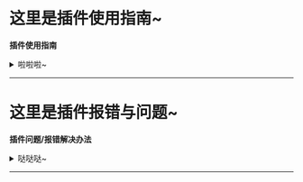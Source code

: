 # 这里是插件使用指南~

 **插件使用指南** 
<details>
  <summary>啦啦啦~</summary>

---

<details>
  <summary>①帮助图：</summary>

- 有点懒先这样吧
- 脆脆鲨插件帮助图
- 具体可以发送 #脆脆鲨帮助 查看

<br>
    <img src="resources/肾虚的脆脆鲨/JMCCShelp.jpg" width="70%">
	
</details>

---

<details>
  <summary>②扩展帮助图：</summary>

- 有点懒先这样吧
- 脆脆鲨插件扩展帮助图
- 具体可以发送 #脆脆鲨扩展帮助 查看

<br>
    <img src="resources/肾虚的脆脆鲨/BZhelp.jpg" width="70%">
	
</details>

---

<details>
  <summary>④娱乐类</summary>

|       打人功能       |      使用示例      |            介绍            |
| :--------------: | :------------: | :------------------------: |
|设置打人Bot名字|#设置打人Bot名字脆脆鲨|添加bot的名字 |
|本群【启用/禁用】打人|#本群启用打人|是否开启群内打人功能 |
|打他【仅我/所有人】可用|#打他所有人可用|主人不受限制|
|【写入/删除】打人api|#写入打人apihttp://www.dmoe.cc/random.php|添加api|
|查看打人api|#查看打人api|查看你的api|
|api参考|#api参考|查看找好的api 仅限群内使用|
|打他/打我|#打他@金毛脆脆鲨 |打他并禁言|

---


|       骰子功能       |      使用示例      |            介绍            |
| :--------------: | :------------: | :------------------------: |
|骰子/roll|#骰子|随机骰子游戏|
|重置骰子|#重置骰子|重置你的记录|
|一到六|#一到六|不知道|
|开|#开|开骰子|

---


|       骂人功能       |      使用示例      |            介绍            |
| :--------------: | :------------: | :------------------------: |
|【写入/删除】文字+内容|#写入文字哈？|添加骂人回复功能|
|词库列表|#词库列表|查看你写入的词库|
|【上传/删除】骂人图片|#上传骂人图片|添加骂人回复的图片|   
|骂人图片列表|#骂人图片列表|查看你写入的图片|   

---


|       壁纸功能       |      使用示例      |            介绍            |
| :--------------: | :------------: | :------------------------: |
|脆脆鲨扩展壁纸功能|#脆脆鲨扩展帮助|查看一壁纸功能帮助图|

---

|       卸载功能       |      使用示例      |            介绍            |
| :--------------: | :------------: | :------------------------: |
|卸载脆脆鲨插件·|#卸载脆脆鲨|一键卸载本插件|
	
</details>

---

<details>
  <summary>⑤管理类（绝对权限）</summary>

|       自动撤回功能（撤回一切？）       |      使用示例      |            介绍            |
| :--------------: | :------------: | :------------------------: |
|【开启/关闭】自动撤回|#开启自动撤回|是否开启群撤回|
|本群【启用/禁用】自动撤回|#本群启用自动撤回|是否开启群撤回 进限该群|
|设置自动撤回时间【时间】+秒|#设置自动撤回时间15秒|撤回时间|   

---
     
|       云崽主人管理       |      使用示例      |            介绍            |
| :--------------: | :------------: | :------------------------: |
|【增加/删除】主人|#增加主人123456789|添加删除主人|
|主人列表|#主人列表|查看bot的所有主人|
|删除所有主人|#删除所有主人|删除bot的全部主人|
|拉黑用户|#拉黑用户 @金毛脆脆鲨 |拉黑这个人|
|拉黑解除|#拉黑解除1|解除对这个人的拉黑（使用拉黑列表查看）|
|拉黑列表|#拉黑列表|查看拉黑的人| 
|拉黑群+群号|#拉黑群123456789|拉黑群| 
|解除拉黑群|#解除拉黑群123456789|解除对这个群的拉黑（使用群拉黑列表查看）|
|群拉黑列表|#群拉黑列表|查看拉黑的群|

---

|       云崽管理       |      使用示例      |            介绍            |
| :--------------: | :------------: | :------------------------: |
|插件名|#插件名|查看你安装的插件使用帮助|
|全局【禁用/启用】+功能名字|#全局禁用戳一戳 |停用这个功能|
|全局禁用列表|#全局禁用列表|查看你禁用的功能|
|清空全局禁用|#清空全局禁用|删除全部禁用的功能| 
|全局【设置/删除】白名单+插件名字|#设置白名单戳一戳|添加白名单| 
|白名单列表|#白名单列表|查看添加的白名单|
|清理白名单|#清理白名单|删除全部白名单|


</details>

</details>

---

# 这里是插件报错与问题~

 **插件问题/报错解决办法** 
<details>
  <summary>哒哒哒~</summary>

---

<details>
  <summary>①常见报错解决办法</summary>
 &nbsp;
 &nbsp;

> 1.从plugins中删除Jinmaocuicuisha-plugin重新下载脆脆鲨插件（适用于大多数情况）
> 
> 2.请查看你的崽是不是v3 脆脆鲨插件只支持v3
> 
> 3.如果是更新插件后报错了 请耐心等待会修复
> 
> 4.如果您使用的是gocq icqq oicq 协议端以外，那么这个功能可能被限制使用了
> 
> 5.jinmaocuicuisha或Jinmaocuicuisha-master插件载入失败等 请手动打开plugins文件找到脆脆鲨插件改成Jinmaocuicuisha-plugin
> 
> 如：&emsp; &emsp; &emsp; &emsp; &emsp; &emsp; &emsp; &emsp;  **注意大小写** 
> <br>
       <img src="resources/肾虚的脆脆鲨/dxxbc.png" width="70%">


</details> 

---

<details>
  <summary>②插件冲突问题</summary>
 &nbsp;
 &nbsp;

> 1.脆脆鲨插件可能会与带有打人的插件产生冲突,如有发生冲突问题，删就对辣
> 
> 2.本插件与[互殴插件(fisticuffs-plugin)](https://gitee.com/JK_An0nymou5/fisticuffs-plugin)会造成严重冲突，出问题请选保留`本插件` 或者 [`互殴插件`](https://gitee.com/JK_An0nymou5/fisticuffs-plugin)

</details>

</details> 

---